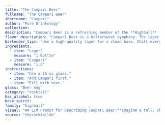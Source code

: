 ```yaml
---
title: "The Campari Beer"
fullname: "The Campari Beer"
shortname: "Campari"
author: "Pure Drinkology"
collection:
description: "Campari Beer is a refreshing member of the **Highball** family, characterized by its simple yet bold flavor profile. Its origin is debated, likely emerging from the Italian aperitivo scene in the late 20th century, combining the bitterness of Campari with the crispness of lager. "
flavor_description: "Campari Beer is a bittersweet symphony. The lager's crisp maltiness provides a base for Campari's vibrant bitterness and herbal notes.  A hint of orange peel adds a subtle citrus complexity, while the overall effect is refreshingly dry and pleasantly bitter, with a lingering orange aftertaste. "
bartender_tips: "Use a high-quality lager for a clean base. Chill everything well before mixing. Start with a 1:1 ratio of Campari to beer, but adjust to taste. For a more intense Campari flavor, use a slightly higher ratio.  Garnish with an orange peel for a classic touch. "
ingredients:
  - item: "Lager"
    measure: "1 Bottle"
  - item: "Campari"
    measure: "1.5"
instructions:
  - item: "Use a 15 oz glass."
  - item: "Add Campari first."
  - item: "Fill with beer."
glass: "Beer mug"
category: "cocktail"
has_alcohol: true
base_spirit:
family: "highball"
visual: "## LLM Prompt for Describing Campari Beer:**Imagine a tall, chilled glass filled with a golden, effervescent lager.  The beer is topped with a vibrant, crimson-red layer of Campari, creating a striking two-toned effect. The Campari floats on top, its distinctive bright red color contrasting beautifully with the lighter beer underneath.  Tiny bubbles rise from the bottom of the glass, gently pushing the Campari layer upward, creating a mesmerizing visual effect.  What else do you see in this glass?** "
source: "thecocktaildb"
---
```


